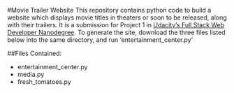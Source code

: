 #Movie Trailer Website
This repository contains python code to build a website which displays movie titles in theaters or soon to be released, along with their trailers. It is a submission for Project 1 in [Udacity’s Full Stack Web Developer Nanodegree](https://www.udacity.com/course/full-stack-web-developer-nanodegree--nd004). To generate the site, download the three files listed below into the same directory, and run ‘entertainment_center.py’

##Files Contained:
* entertainment_center.py
* media.py
* fresh_tomatoes.py
